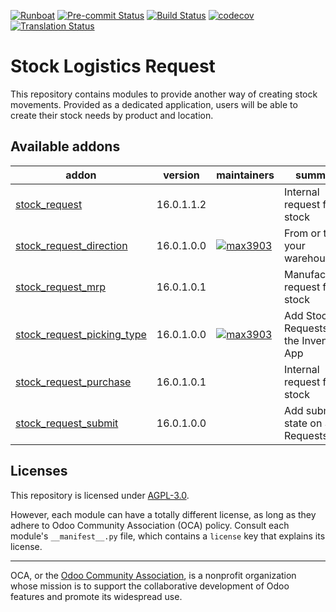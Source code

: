 
[![Runboat](https://img.shields.io/badge/runboat-Try%20me-875A7B.png)](https://runboat.odoo-community.org/builds?repo=OCA/stock-logistics-request&target_branch=16.0)
[![Pre-commit Status](https://github.com/OCA/stock-logistics-request/actions/workflows/pre-commit.yml/badge.svg?branch=16.0)](https://github.com/OCA/stock-logistics-request/actions/workflows/pre-commit.yml?query=branch%3A16.0)
[![Build Status](https://github.com/OCA/stock-logistics-request/actions/workflows/test.yml/badge.svg?branch=16.0)](https://github.com/OCA/stock-logistics-request/actions/workflows/test.yml?query=branch%3A16.0)
[![codecov](https://codecov.io/gh/OCA/stock-logistics-request/branch/16.0/graph/badge.svg)](https://codecov.io/gh/OCA/stock-logistics-request)
[![Translation Status](https://translation.odoo-community.org/widgets/stock-logistics-request-16-0/-/svg-badge.svg)](https://translation.odoo-community.org/engage/stock-logistics-request-16-0/?utm_source=widget)

<!-- /!\ do not modify above this line -->

# Stock Logistics Request

This repository contains modules to provide another way of creating stock movements. Provided as a dedicated application, users will be able to create their stock needs by product and location.

<!-- /!\ do not modify below this line -->

<!-- prettier-ignore-start -->

[//]: # (addons)

Available addons
----------------
addon | version | maintainers | summary
--- | --- | --- | ---
[stock_request](stock_request/) | 16.0.1.1.2 |  | Internal request for stock
[stock_request_direction](stock_request_direction/) | 16.0.1.0.0 | [![max3903](https://github.com/max3903.png?size=30px)](https://github.com/max3903) | From or to your warehouse?
[stock_request_mrp](stock_request_mrp/) | 16.0.1.0.1 |  | Manufacturing request for stock
[stock_request_picking_type](stock_request_picking_type/) | 16.0.1.0.0 | [![max3903](https://github.com/max3903.png?size=30px)](https://github.com/max3903) | Add Stock Requests to the Inventory App
[stock_request_purchase](stock_request_purchase/) | 16.0.1.0.1 |  | Internal request for stock
[stock_request_submit](stock_request_submit/) | 16.0.1.0.0 |  | Add submit state on Stock Requests

[//]: # (end addons)

<!-- prettier-ignore-end -->

## Licenses

This repository is licensed under [AGPL-3.0](LICENSE).

However, each module can have a totally different license, as long as they adhere to Odoo Community Association (OCA)
policy. Consult each module's `__manifest__.py` file, which contains a `license` key
that explains its license.

----
OCA, or the [Odoo Community Association](http://odoo-community.org/), is a nonprofit
organization whose mission is to support the collaborative development of Odoo features
and promote its widespread use.
